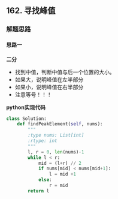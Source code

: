 ## 162. 寻找峰值
### 解题思路
#### 思路一
**二分**
- 找到中值，判断中值与后一个位置的大小。
- 如果大，说明峰值在左半部分
- 如果小，说明峰值在右半部分
- 注意等号！！！

**python实现代码**
```python
class Solution:
    def findPeakElement(self, nums):
        """
        :type nums: List[int]
        :rtype: int
        """
        l, r = 0, len(nums)-1
        while l < r:
            mid = (l+r) // 2
            if nums[mid] < nums[mid+1]:
                l = mid +1
            else:
                r = mid
        return l
```


